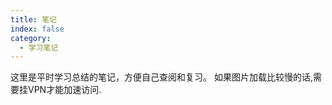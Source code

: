 ```yaml
---
title: 笔记
index: false
category:
  - 学习笔记
---
```


这里是平时学习总结的笔记，方便自己查阅和复习。
如果图片加载比较慢的话,需要挂VPN才能加速访问.